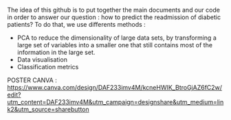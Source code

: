 The idea of this github is to put together the main documents and our code in order to answer our question : how to predict the readmission of diabetic patients?
To do that, we use differents methods :  
-	PCA to reduce the dimensionality of large data sets, by transforming a large set of variables into a smaller one that still contains most of the information in the large set.
-	Data visualisation
-	Classification metrics


POSTER CANVA : https://www.canva.com/design/DAF233imv4M/kcneHWIK_BtroGjAZ6fC2w/edit?utm_content=DAF233imv4M&utm_campaign=designshare&utm_medium=link2&utm_source=sharebutton

